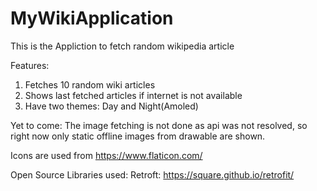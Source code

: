 # MyWikiApplication
 This is the Appliction to fetch random wikipedia article
 
 Features:
 1. Fetches 10 random wiki articles
 2. Shows last fetched articles if internet is not available
 3. Have two themes: Day and Night(Amoled)
 
 Yet to come: The image fetching is not done as api was not resolved, so right now only static offline images from drawable are shown.
 
 Icons are used from https://www.flaticon.com/
 
 Open Source Libraries used:
 Retroft: https://square.github.io/retrofit/
